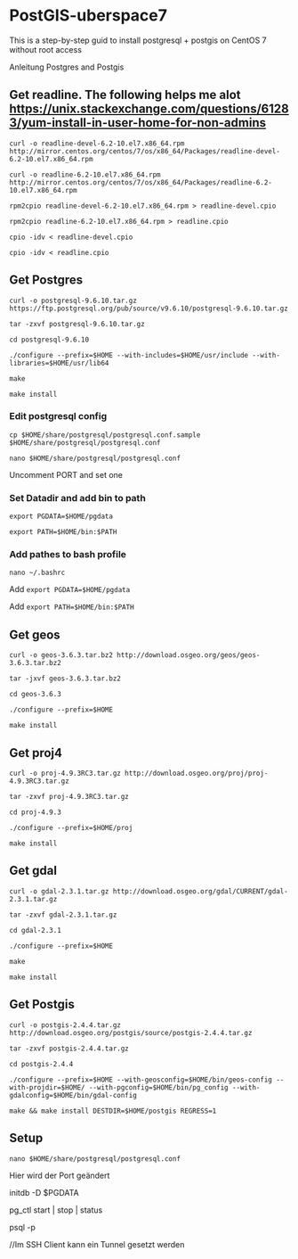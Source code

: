
# PostGIS-uberspace7

This is a step-by-step guid to install postgresql + postgis on CentOS 7 without root access

Anleitung Postgres and Postgis


## Get readline. The following helps me alot https://unix.stackexchange.com/questions/61283/yum-install-in-user-home-for-non-admins

`curl -o readline-devel-6.2-10.el7.x86_64.rpm http://mirror.centos.org/centos/7/os/x86_64/Packages/readline-devel-6.2-10.el7.x86_64.rpm`

`curl -o readline-6.2-10.el7.x86_64.rpm http://mirror.centos.org/centos/7/os/x86_64/Packages/readline-6.2-10.el7.x86_64.rpm`

`rpm2cpio readline-devel-6.2-10.el7.x86_64.rpm > readline-devel.cpio`

`rpm2cpio readline-6.2-10.el7.x86_64.rpm > readline.cpio`

`cpio -idv < readline-devel.cpio`

`cpio -idv < readline.cpio`

## Get Postgres

`curl -o postgresql-9.6.10.tar.gz https://ftp.postgresql.org/pub/source/v9.6.10/postgresql-9.6.10.tar.gz`

`tar -zxvf postgresql-9.6.10.tar.gz`

`cd postgresql-9.6.10`

`./configure --prefix=$HOME --with-includes=$HOME/usr/include --with-libraries=$HOME/usr/lib64`

`make`

`make install`


### Edit postgresql config
`cp $HOME/share/postgresql/postgresql.conf.sample $HOME/share/postgresql/postgresql.conf`

`nano $HOME/share/postgresql/postgresql.conf`

Uncomment PORT and set one

### Set Datadir and add bin to path

`export PGDATA=$HOME/pgdata`

`export PATH=$HOME/bin:$PATH`

### Add pathes to bash profile 

`nano ~/.bashrc`

Add `export PGDATA=$HOME/pgdata`

Add `export PATH=$HOME/bin:$PATH`


## Get geos

`curl -o geos-3.6.3.tar.bz2 http://download.osgeo.org/geos/geos-3.6.3.tar.bz2`

`tar -jxvf geos-3.6.3.tar.bz2`

`cd geos-3.6.3`

`./configure --prefix=$HOME`

`make install`



## Get proj4

`curl -o proj-4.9.3RC3.tar.gz http://download.osgeo.org/proj/proj-4.9.3RC3.tar.gz`

`tar -zxvf proj-4.9.3RC3.tar.gz`

`cd proj-4.9.3`

`./configure --prefix=$HOME/proj`

`make install`



## Get gdal

`curl -o gdal-2.3.1.tar.gz http://download.osgeo.org/gdal/CURRENT/gdal-2.3.1.tar.gz`

`tar -zxvf gdal-2.3.1.tar.gz`

`cd gdal-2.3.1`

`./configure --prefix=$HOME`

`make`

`make install`



## Get Postgis

`curl -o postgis-2.4.4.tar.gz http://download.osgeo.org/postgis/source/postgis-2.4.4.tar.gz`

`tar -zxvf postgis-2.4.4.tar.gz`

`cd postgis-2.4.4`

`./configure --prefix=$HOME --with-geosconfig=$HOME/bin/geos-config --with-projdir=$HOME/ --with-pgconfig=$HOME/bin/pg_config --with-gdalconfig=$HOME/bin/gdal-config`

`make && make install DESTDIR=$HOME/postgis REGRESS=1`



## Setup

`nano $HOME/share/postgresql/postgresql.conf`

Hier wird der Port geändert

initdb -D $PGDATA

pg_ctl start | stop | status

psql -p <PORTNUMMER>

//Im SSH Client kann ein Tunnel gesetzt werden
